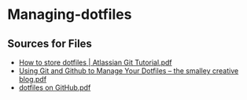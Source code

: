 # Managing-dotfiles

## Sources for Files
- [How to store dotfiles | Atlassian Git Tutorial.pdf](https://www.atlassian.com/git/tutorials/dotfiles)
- [Using Git and Github to Manage Your Dotfiles – the smalley creative blog.pdf](http://blog.smalleycreative.com/tutorials/using-git-and-github-to-manage-your-dotfiles/)
- [dotfiles on GitHub.pdf](http://dotfiles.github.io)
